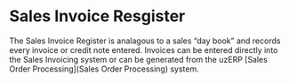 # Sales Invoice Resgister

The Sales Invoice Register is analagous to a sales “day book” and records every invoice or credit note entered. Invoices can be entered directly into the Sales Invoicing system or can be generated from the uzERP [Sales Order Processing](Sales Order Processing) system.
